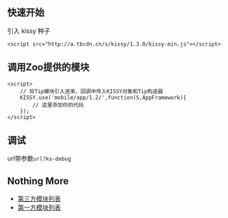 ## 快速开始

引入 kissy 种子

	<script src="http://a.tbcdn.cn/s/kissy/1.3.0/kissy-min.js"></script>

## 调用Zoo提供的模块

	<script>
		// 将Tip模块引入进来，回调中传入KISSY对象和Tip构造器
		KISSY.use('mobile/app/1.2/',function(S,AppFramework){
			// 这里添加你的代码
		});
	</script>

## 调试

url带参数`url?ks-debug`

## Nothing More

- [第三方模块列表](http://mobile.kissyui.com)
- [第一方模块列表](http://mobile.kissyui.com/#mobile/startup/components.html)



